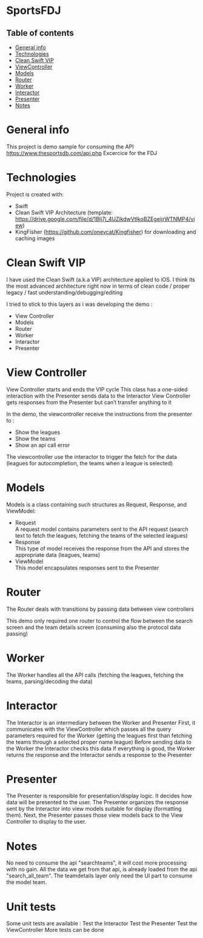 # SportsFDJ

## Table of contents
* [General info](#general-info)
* [Technologies](#technologies)
* [Clean Swift VIP](#clean-swift-vip)
* [ViewController](#viewcontroller)
* [Models](#models)
* [Router](#router)
* [Worker](#worker)
* [Interactor](#interactor)
* [Presenter](#presenter)
* [Notes](#notes)

# General info

This project is demo sample for consuming the API https://www.thesportsdb.com/api.php
Excercice for the FDJ

# Technologies

Project is created with:
* Swift 
* Clean Swift VIP Architecture (template: https://drive.google.com/file/d/1BIj7j_4UZikdwVtIkoBZEgeijrWTNMP4/view)
* KingFisher  (https://github.com/onevcat/Kingfisher) for downloading and caching images

# Clean Swift VIP

I have used the Clean Swift (a.k.a VIP) architecture applied to iOS. I think its the most advanced architecture right now in terms of clean code / proper legacy / fast understanding/debugging/editing

I tried to stick to this layers as i was developing the demo :

* View Controller
* Models
* Router
* Worker
* Interactor
* Presenter

# View Controller

View Controller starts and ends the VIP cycle
This class has a one-sided interaction with the Presenter
sends data to the Interactor
View Controller gets responses from the Presenter but can’t transfer anything to it

In the demo, the viewcontroller receive the instructions from the presenter to :
- Show the leagues
- Show the teams
- Show an api call error

The viewcontroller use the interactor to trigger the fetch for the data (leagues for autocompletion, the teams when a league is selected)

# Models

 Models is a class containing such structures as Request, Response, and ViewModel:

* Request <br/>
A request model contains parameters sent to the API request (search text to fetch the leagues, fetching the teams of the selected leagues)
* Response <br/>
This type of model receives the response from the API and stores the appropriate data (leagues, teams)
* ViewModel <br/>
This model encapsulates responses sent to the Presenter

# Router
The Router deals with transitions by passing data between view controllers

This demo only required one router to control the flow between the search screen and the team details screen (consuming also the protocol data passing)

# Worker
The Worker handles all the API calls (fetching the leagues, fetching the teams, parsing/decoding the data)

# Interactor 
The Interactor is an intermediary between the Worker and Presenter
First, it communicates with the ViewController
which passes all the query parameters required for the Worker (getting the leagues first than fetching the teams through a selected proper name league)
Before sending data to the Worker
the Interactor checks this data
If everything is good, the Worker returns the response 
and the Interactor sends a response to the Presenter

# Presenter

The Presenter is responsible for presentation/display logic.
It decides how data will be presented to the user. 
The Presenter organizes the response sent by the Interactor into view models suitable for display (formatting them).
Next, the Presenter passes those view models back to the View Controller to display to the user.

# Notes
No need to consume the api "searchteams", it will cost more processing with no gain. All the data we get from that api, is already loaded from the api "search_all_team".
The teamdetails layer only need the UI part to consume the model team.

# Unit tests
Some unit tests are available :
	Test the Interactor
	Test the Presenter
	Test the ViewController
More tests can be done

